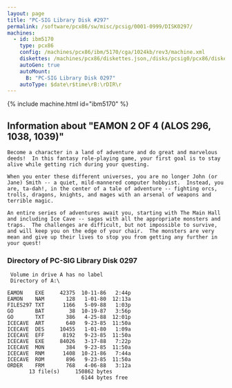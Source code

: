 ```yaml
---
layout: page
title: "PC-SIG Library Disk #297"
permalink: /software/pcx86/sw/misc/pcsig/0001-0999/DISK0297/
machines:
  - id: ibm5170
    type: pcx86
    config: /machines/pcx86/ibm/5170/cga/1024kb/rev3/machine.xml
    diskettes: /machines/pcx86/diskettes.json,/disks/pcsig0/pcx86/diskettes.json
    autoGen: true
    autoMount:
      B: "PC-SIG Library Disk 0297"
    autoType: $date\r$time\rB:\rDIR\r
---
```


{% include machine.html id="ibm5170" %}

## Information about "EAMON 2 OF 4 (ALOS 296, 1038, 1039)"

    Become a character in a land of adventure and do great and marvelous
    deeds!  In this fantasy role-playing game, your first goal is to stay
    alive while getting rich during your questing.
    
    When you enter these different universes, you are no longer John (or
    Jane) Smith -- a quiet, mild-mannered computer hobbyist.  Instead, you
    are, ta-dah!, in the center of a tale of adventure -- fighting orcs,
    trolls, dragons, knights, and mages with an arsenal of weapons and
    terrible magic.
    
    An entire series of adventures await you, starting with The Main Hall
    and including Ice Cave -- sagas with all the appropriate monsters and
    traps.  The challenges are difficult, but not impossible to survive,
    and will keep you on the edge of your chair.  The monsters are very
    mean and give up their lives to stop you from getting any further in
    your quest!

### Directory of PC-SIG Library Disk 0297

     Volume in drive A has no label
     Directory of A:\

    EAMON    EXE     42375  10-11-86   2:44p
    EAMON    NAM       128   1-01-80  12:13a
    FILES297 TXT      1166   5-09-88   1:03p
    GO       BAT        38  10-19-87   3:56p
    GO       TXT       386   4-25-88  12:01p
    ICECAVE  ART       640   9-23-85  11:50a
    ICECAVE  DES     10455   1-01-80   1:09a
    ICECAVE  EFF      8192   9-23-85  11:50a
    ICECAVE  EXE     84026   3-17-88   7:22p
    ICECAVE  MON       384   9-23-85  11:50a
    ICECAVE  RNM      1408  10-21-86   7:44a
    ICECAVE  ROM       896   9-23-85  11:50a
    ORDER    FRM       768   4-06-88   3:12a
           13 file(s)     150862 bytes
                            6144 bytes free
